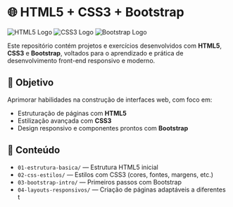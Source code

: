 # 🌐 HTML5 + CSS3 + Bootstrap

![HTML5 Logo](https://upload.wikimedia.org/wikipedia/commons/0/06/HTML5_logo_and_wordmark.png)
![CSS3 Logo](https://upload.wikimedia.org/wikipedia/commons/a/a4/CSS3_logo_and_wordmark.png)
![Bootstrap Logo](https://upload.wikimedia.org/wikipedia/commons/4/48/Bootstrap-Logo.png)

Este repositório contém projetos e exercícios desenvolvidos com **HTML5**, **CSS3** e **Bootstrap**, voltados para o aprendizado e prática de desenvolvimento front-end responsivo e moderno.

## 🎯 Objetivo

Aprimorar habilidades na construção de interfaces web, com foco em:

- Estruturação de páginas com **HTML5**
- Estilização avançada com **CSS3**
- Design responsivo e componentes prontos com **Bootstrap**

## 📁 Conteúdo

- `01-estrutura-basica/` — Estrutura HTML5 inicial
- `02-css-estilos/` — Estilos com CSS3 (cores, fontes, margens, etc.)
- `03-bootstrap-intro/` — Primeiros passos com Bootstrap
- `04-layouts-responsivos/` — Criação de páginas adaptáveis a diferentes t
